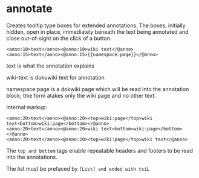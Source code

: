 # annotate
Creates tooltip type boxes for extended annotations.  The boxes, initially hidden, 
open in place, immediately beneath the text being annotated and close out-of-sight
on the click of a button.
```
<anno:10>text</anno><@anno:10>wiki text</@anno>
<anno:15>text</anno><@anno:15>{{namespace:page}}</@anno> 
```
  text is what the annotation explains
  
  wiki-text is dokuwiki text for annotation
  
  namespace:page is a dokwiki page which will be read into the annotation block; thie form atakes only the wiki page and no other text.

  Internal markup:  
  ```
  <anno:20>text</anno><@anno:20><top>wiki:page</top>wiki text<bottom>wiki:page</bottom></@anno>
  <anno:20>text</anno><@anno:20>wiki text<bottom>wiki:page</bottom></@anno>
  <anno:20>text</anno><@anno:20><top>wiki:page</top>wiki text</@anno>
  ```
The ```top and bottom``` tags enable repeatable headers and footers to be read into the annotations.
    
The list must be prefaced by ```[List] and ended with tsiL```
